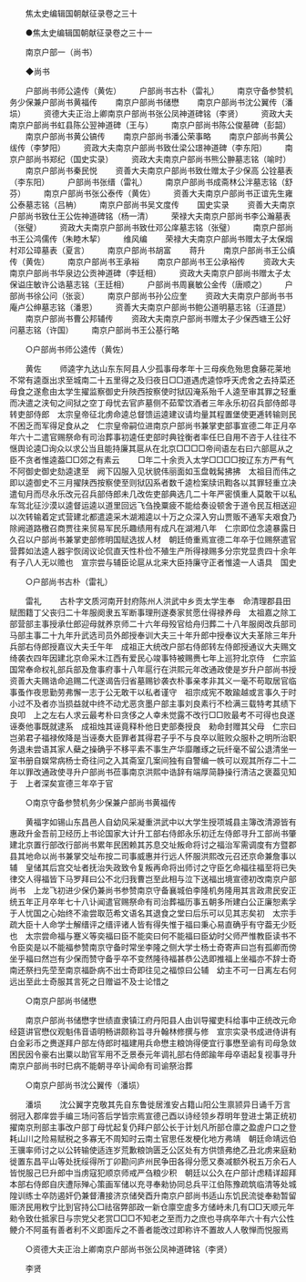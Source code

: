 <!-- { "loadSidebar": true } -->
　　焦太史编辑国朝献征录卷之三十 

　　●焦太史编辑国朝献征录卷之三十一 

　　南京户部一（尚书） 

　　◆尚书 

　　户部尚书师公逵传（黄佐） 
　　户部尚书古朴（雷礼） 
　　南京守备参赞机务少保兼户部尚书黄福传 
　　南京户部尚书储懋 
　　南京户部尚书沈公翼传（潘埙） 
　　资德大夫正治上卿南京户部尚书张公凤神道碑铭（李贤） 
　　资政大夫南京户部尚书虹县陈公翌神道碑（王与） 
　　南京户部尚书陈公俊墓碑（彭韶） 
　　南京户部尚书黄公镐传 
　　南京户部尚书潘公荣事略 
　　南京户部尚书黄公绂传（李梦阳） 
　　资政大夫南京户部尚书致仕梁公璟神道碑（李东阳） 
　　南京户部尚书郑纪（国史实录） 
　　资政大夫南京户部尚书熊公翀墓志铭（喻时） 
　　南京户部尚书秦民悦 
　　资善大夫南京户部尚书致仕赠太子少保高 公铨墓表（李东阳） 
　　户部尚书张缙（雷礼） 
　　南京户部尚书成斋林公泮墓志铭（舒芬） 
　　南京户部尚书张公泰传（黄佐） 
　　资善大夫南京户部尚书正谊先生雍公泰墓志铭（吕柟） 
　　南京户部尚书吴文度传 
　　国史实录 
　　资善大夫南京户部尚书致仕王公佐神道碑铭（杨一清） 
　　荣禄大夫南京户部尚书李公瀚墓表（张璧） 
　　资政大夫南京户部尚书致仕邓公庠墓志铭（张璧） 
　　南京户部尚书王公鸿儒传（朱睦木挈） 
　　维风编 
　　荣禄大夫南京户部尚书赠太子太保烟村邓公璋墓表（夏言） 
　　南京户部尚书胡富 
　　蒋升 
　　南京户部尚书王公缜传（黄佐） 
　　南京户部尚书王承裕 
　　南京户部尚书王公承裕传 
　　资政大夫南京户部尚书华泉边公贡神道碑（李廷相） 
　　资政大夫南京户部尚书赠太子太保谥庄敏许公诰墓志铭（王廷相） 
　　户部尚书周襄敏公金传（唐顺之） 
　　户部尚书徐公问（张衮） 
　　南京户部尚书孙公应奎 
　　资政大夫南京户部尚书书庵卢公绅墓志铭（潘恩） 
　　资善大夫南京户部尚书鲍公道明墓志铭（汪道昆） 
　　南京户部尚书曹公邦辅传 
　　资政大夫南京户部尚书赠太子少保西塘王公好问墓志铭（许国） 
　　南京户部尚书王公基行略 

　　○户部尚书师公逵传（黄佐） 

　　黄佐 
　　师逵字九达山东东阿县人少孤事母孝年十三母疾危殆思食藤花莱地不常有逵亟出求至城南二十五里得之及归夜日□□道遇虎逵惊呼天虎舍之去持菜还母食之遂愈由太学生擢监察御史升陜西按察使时狱囚淹系殆千人逵至审其罪之轻重而决遣之浃旬之间狱之空丁母忧去官庐墓侧不茹荤饮酒者三年永乐初召兵部侍郎寻转吏部侍郎　太宗皇帝征北虏命逵总督馈运逵建议请均量其程置堡使更逓转输则民不困乏而军得足食从之　仁宗皇帝嗣位进南京户部尚书兼掌吏部事宣德二年正月卒年六十二遣官赐祭命有司治葬事初逵任吏部时典铨衡者率任巳自用不咨于人往往不惬舆论逵□询众以求公当且能持廉其扈从在北京□□□□帝间语左右曰六部扈从之臣不贪者惟逵葢□□郊之有素云 
　　□年二十余贡入太学□□□□按辽东方严有气不阿御史御史劾逵逮至　阙下囚服入见状貌伟丽面如玉盘戟髯拂拂　太祖目而伟之即以逵御史不三月擢陕西按察使至则狱囚系者数千逵检案牍讯鞫各以其罪轻重立决遣旬月而尽永乐改元召兵部侍郎未几改佐吏部典选几二十年严密慎重人莫敢干以私　车驾北征沙漠以逵督运逵以道里回远飞刍挽粟疲不能给奏设顿舍于道令民互相送迎以次转输着定式营建北都遣逵采木湖湘逵以十万之众深入穷山贾贩不通军夫艰食乃除阙道路檄召商贾往来贸易军民乐趣绩用有成凡在湖湘八年　仁宗即位念逵暴露日久召以户部尚书兼掌吏部修明国赋选拔人材　朝廷倚重焉宣德二年卒于位赐祭遣官营葬如法逵人器宇恢阔议论侃直天性朴俭不殖生产所得禄赐多分宗党显贵四十余年有子八人无以赡也　宣宗尝与辅臣论扈从北来大臣持廉守正者惟逵一人语具　国史 

　　○户部尚书古朴（雷礼） 

　　雷礼 
　　古朴字文质河南开封府陈州人洪武中乡贡太学生奉　命清理郡县田赋图籍丁父丧归二十年服阕隶五军断事理刑遂奏家贫愿仕得禄养母　太祖嘉之除工部营部主事授承仕郎迎母就养京师二十六年母殁官给舟归葬二十八年服阕改兵部司马部主事二十九年升武选司员外郎授奉训大夫三十年升郎中授奉议大夫革除三年升兵部右侍郎授嘉议大夫壬午年　成祖正大统改户部右侍郎转左侍郎授通议大夫赐文绮袭衣四年因建北京命采木江西有爱民心竣事特被赐赉七年上巡狩北京侍　仁宗监国常奉命权礼部兵部及詹事府事十八年扈行在洪熙元年改通政使是岁升户部尚书授资善大夫赐诰命追赐二代遂谒告归省墓赐钞袭衣朴事亲孝非其义一毫不苟取居官临事蚤作夜思勤劳弗懈一志于公无敢干以私者谨守　祖宗成宪不敢踰越或言事久于时小过不及者亦当损益就中终不动尤恶贪墨户部主事刘良素行不检满三载特考其绩下良叩　上之左右人求云最考朴曰贪侈之人幸未觉露不改行□□败最考不可得也良遂诬奏他事既就逮系　成祖烛其诬竟释朴他日吏部奏授良　勑命封赠其父母　仁宗曰岂弟君子福禄攸降是当诬奏大臣罪者其得君子乎不与良卒以赃败众服朴之明所治职务退未尝语其家人蘗之操确乎不移平素不事生产华靡雕琢之玩纤毫不留公退清坐一室书册自娱常病杨士奇往问之入其斋室几案间独有自警编一帙可以观其所存二十二年以罪改通政使寻升户部尚书莅事南京洪熙中诰辞有端厚简静操行清洁之褒葢见知于　上者深矣宣德三年卒于官 

　　○南京守备参赞机务少保兼户部尚书黄福传 

　　黄福字如锡山东昌邑人自幼风采凝重洪武中以大学生授项城县主簿改清源皆有惠政升金吾前卫经历上书论国家大计升工部右侍郎永乐初迁左侍郎寻升工部尚书肇建北京置行部改行部尚书累年民困赖其苏息交址叛命将讨之福治军需调度有方暨郡县其地命以尚书兼掌交址布按二司事威惠并行远人怀服洪熙改元召还京命兼詹事以辅　皇储其后宫交址者抚治失政致令复叛再命将出师讨之守臣乞命福往福至将已失律交人得福皆下马罗拜曰公不北归我曹岂至此相与泣下送福出境宣德初改南京户部尚书　上龙飞初进少保仍兼尚书参赞南京守备襄城伯李隆机务隆用其言政肃民安正统五年正月卒年七十八讣闻遣官赐祭命有司治葬福历事五朝多所建白公正廉恕素孚于人忧国之心始终不渝尝取范希文语名其退食之堂曰后乐可以见其志矣初　太宗手疏大臣十人命学士解缙评之缙评诸人皆有得失惟于福曰秉心易直确乎有守葢无少贬也　太宗尝命福与蹇义等奕福曰臣不能奕曰何不能福曰臣幼时父师严惟教臣读书不令臣奕是以不能福参赞南京守备时常坐李隆之侧大学士杨士奇寄声曰岂有孤卿而傍坐乎福曰然岂有少保而赞守备乎卒不变然隆待福甚恭公选即推福上坐福亦不辞士奇南还祭扫先茔至南京福卧病不出士奇即往见之福惊曰公辅　幼主不可一日离左右何远出至此士奇服其言死之日赠谥不及士论惜之 

　　○南京户部尚书储懋 

　　南京户部尚书储懋字世绩直隶镇江府丹阳县人由训导擢吏科给事中正统改元命经筵讲官懋仪观魁伟音语明畅讲颇称旨寻升翰林修撰与修　宣宗实录书成进侍讲有白金彩币之赉遂拜户部左侍郎时福建用兵命懋主粮饷得便宜行事懋至谕有司母急敛困民因令豪右出粟以助官军用不乏景泰元年调礼部右侍郎踰年母卒语起复视事寻升南京户部尚书时巳病不能朝寻卒讣闻命有司谕祭治葬 

　　○南京户部尚书沈公翼传（潘埙） 

　　潘埙 
　　沈公翼字克敬其先自东鲁徙居淮安占籍山阳公生禀颕异日诵千万言弱冠入郡庠尝手编三场问答后学皆宗焉宣德己酉以诗经领乡荐明年登进士第正统初擢南京刑部主事改户部丁母忧起复仍拜户部公长于计划凡所部仓廪之盈虗户口之登耗山川之险易赋税之多寡无不周知时云南土官思任发梗化地方弗靖　朝廷命靖远伯王骥率师讨之以公转输使适连岁荒歉粮饷匮乏公区处有方供馈弗绝乙丑北虏来庭勑徙置东昌平山等处抚绥得所丁卯勘问庐州民争田各得分愿又奏减额外税五万余石人皆悦服己巳升郎中当虏寇犯顺京师戒严刍粮少积　朝廷以公久在户部计虑精详超拜本部右侍郎自庆遭际殚心策画军储以充寻奉勑协同总兵平江伯陈豫疏筑临清等处城隍训练士卒防遏奸仍兼督漕接济京储癸酉升南京户部尚书适山东饥民流徙奉勑暂留赈济民用敉宁比到官持公□祛宿弊部政一新仓廪空虗多方储峙未几有□□天顺元年勑令致仕抵家日与宗党父老赏□□□不知老之至而力之庶也寻病卒年六十有六公性鲠介不阿虽有善者利不义即面斥之不善者能改过即称许不置故人人敬惮而悦服焉 

　　○资德大夫正治上卿南京户部尚书张公凤神道碑铭（李贤） 

　　李贤 
